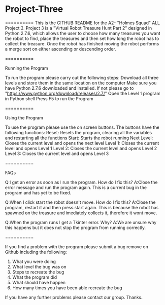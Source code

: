 # Project-Three
==========
This is the  GITHUB README for the A2- "Holmes Squad" ALL Project 3. Project 3 is a "Virtual Robot Treasure Hunt Part 2" designed in Python 2.7.6, which allows the user to choose how many treasures you want the robot to find, place the treasures and then set how long the robot has to collect the treasure. Once the robot has finished moving the robot performs a merge sort on either ascending or descending order.

==========

Running the Program

To run the program please carry out the following steps:
Download all three levels and store them in the same location on the computer
Make sure you have Python 2.7.6 downloaded and installed. If not please go to "https://www.python.org/download/releases/2.7/"
Open the Level 1 program in Python shell
Press F5 to run the Program

==========

Using the Program

To use the program please use the on screen buttons. The buttons have the following functions:
Reset: Resets the program, clearing all the variables and restarting all the functions
Start: Starts the robot running
Next Level: Closes the current level and opens the next level
Level 1: Closes the current level and opens Level 1
Level 2: Closes the current level and opens Level 2
Level 3: Closes the current level and opens Level 3

==========

FAQs

Q:I get an error as soon as I run the program. How do I fix this?
A:Close the error message and run the program again. This is a current bug in the program and has yet to be fixed.

Q:When I click start the robot doesn't move. How do I fix this?
A:Close the program, restart it and then press start again. This is because the robot has spawned on the treasure and imediately collects it, therefore it wont move.

Q:When the program runs I get a Tkinter error. Why?
A:We are unsure why this happens but it does not stop the program from running correctly.

==========

If you find a problem with the program please submit a bug remove on Github including the following:
1) What you were doing
2) What level the bug was on
3) Steps to recreate the bug
4) What the program did
5) What should have happen
6) How many times you have been able recreate the bug

If you have any further problems please contact our group. Thanks.

